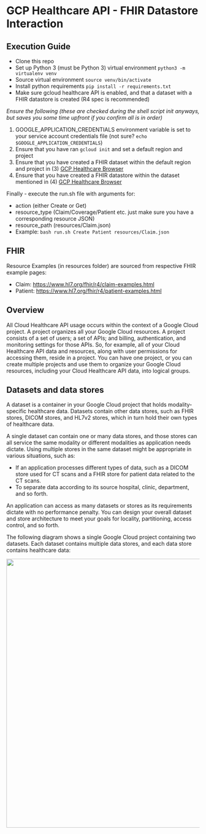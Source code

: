 # GCP Healthcare API - FHIR Datastore Interaction

## Execution Guide

- Clone this repo 
- Set up Python 3 (must be Python 3) virtual environment `python3 -m virtualenv venv`
- Source virtual environment `source venv/bin/activate`
- Install python requirements `pip install -r requirements.txt`
- Make sure gcloud healthcare API is enabled, and that a dataset with a FHIR datastore is created (R4 spec is recommended)

*Ensure the following (these are checked during the shell script init anyways, but saves you some time upfront if you confirm all is in order)*
1. GOOGLE_APPLICATION_CREDENTIALS environment variable is set to your service account credentials file (not sure? `echo $GOOGLE_APPLICATION_CREDENTIALS`)
2. Ensure that you have ran `gcloud init` and set a default region and project
3. Ensure that you have created a FHIR dataset within the default region and project in (3) [GCP Healthcare Browser](https://console.cloud.google.com/healthcare)
4. Ensure that you have created a FHIR datastore within the dataset mentioned in (4) [GCP Healthcare Browser](https://console.cloud.google.com/healthcare)

Finally - execute the run.sh file with arguments for:
- action (either Create or Get)
- resource_type (Claim/Coverage/Patient etc. just make sure you have a corresponding resource JSON) 
- resource_path (resources/Claim.json)
- Example: `bash run.sh Create Patient resources/Claim.json`

## FHIR

Resource Examples (in resources folder) are sourced from respective FHIR example pages: 
- Claim: https://www.hl7.org/fhir/r4/claim-examples.html
- Patient: https://www.hl7.org/fhir/r4/patient-examples.html


## Overview

All Cloud Healthcare API usage occurs within the context of a Google Cloud project. A project organizes all your Google Cloud resources. A project consists of a set of users; a set of APIs; and billing, authentication, and monitoring settings for those APIs. So, for example, all of your Cloud Healthcare API data and resources, along with user permissions for accessing them, reside in a project. You can have one project, or you can create multiple projects and use them to organize your Google Cloud resources, including your Cloud Healthcare API data, into logical groups.

## Datasets and data stores
A dataset is a container in your Google Cloud project that holds modality-specific healthcare data. Datasets contain other data stores, such as FHIR stores, DICOM stores, and HL7v2 stores, which in turn hold their own types of healthcare data.

A single dataset can contain one or many data stores, and those stores can all service the same modality or different modalities as application needs dictate. Using multiple stores in the same dataset might be appropriate in various situations, such as:

- If an application processes different types of data, such as a DICOM store used for CT scans and a FHIR store for patient data related to the CT scans.
- To separate data according to its source hospital, clinic, department, and so forth.

An application can access as many datasets or stores as its requirements dictate with no performance penalty. You can design your overall dataset and store architecture to meet your goals for locality, partitioning, access control, and so forth.

The following diagram shows a single Google Cloud project containing two datasets. Each dataset contains multiple data stores, and each data store contains healthcare data:

<img src="https://cloud.google.com/healthcare/images/chc_api_diagram.svg" width="700" />